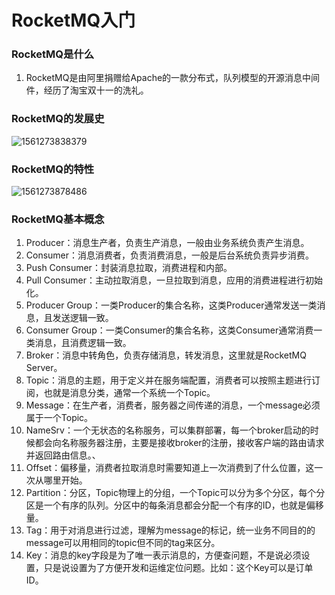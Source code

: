 # RocketMQ入门

### RocketMQ是什么

1. RocketMQ是由阿里捐赠给Apache的一款分布式，队列模型的开源消息中间件，经历了淘宝双十一的洗礼。

### RocketMQ的发展史

![1561273838379](C:\Users\zhu\AppData\Roaming\Typora\typora-user-images\1561273838379.png)

### RocketMQ的特性

![1561273878486](C:\Users\zhu\AppData\Roaming\Typora\typora-user-images\1561273878486.png)

### RocketMQ基本概念

1. Producer：消息生产者，负责生产消息，一般由业务系统负责产生消息。
2. Consumer：消息消费者，负责消费消息，一般是后台系统负责异步消费。
3. Push Consumer：封装消息拉取，消费进程和内部。
4. Pull Consumer：主动拉取消息，一旦拉取到消息，应用的消费进程进行初始化。
5. Producer Group：一类Producer的集合名称，这类Producer通常发送一类消息，且发送逻辑一致。
6. Consumer Group：一类Consumer的集合名称，这类Consumer通常消费一类消息，且消费逻辑一致。
7. Broker：消息中转角色，负责存储消息，转发消息，这里就是RocketMQ Server。
8. Topic：消息的主题，用于定义并在服务端配置，消费者可以按照主题进行订阅，也就是消息分类，通常一个系统一个Topic。
9. Message：在生产者，消费者，服务器之间传递的消息，一个message必须属于一个Topic。
10. NameSrv：一个无状态的名称服务，可以集群部署，每一个broker启动的时候都会向名称服务器注册，主要是接收broker的注册，接收客户端的路由请求并返回路由信息。、
11. Offset：偏移量，消费者拉取消息时需要知道上一次消费到了什么位置，这一次从哪里开始。
12. Partition：分区，Topic物理上的分组，一个Topic可以分为多个分区，每个分区是一个有序的队列。分区中的每条消息都会分配一个有序的ID，也就是偏移量。
13. Tag：用于对消息进行过滤，理解为message的标记，统一业务不同目的的message可以用相同的topic但不同的tag来区分。
14. Key：消息的key字段是为了唯一表示消息的，方便查问题，不是说必须设置，只是说设置为了方便开发和运维定位问题。比如：这个Key可以是订单ID。